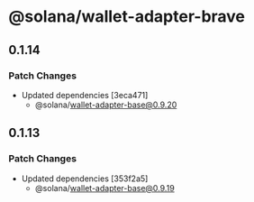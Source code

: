 # @solana/wallet-adapter-brave

## 0.1.14

### Patch Changes

-   Updated dependencies [3eca471]
    -   @solana/wallet-adapter-base@0.9.20

## 0.1.13

### Patch Changes

-   Updated dependencies [353f2a5]
    -   @solana/wallet-adapter-base@0.9.19
